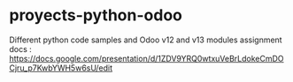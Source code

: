 # proyects-python-odoo
Different python code samples and Odoo v12 and v13 modules 
assignment docs : https://docs.google.com/presentation/d/1ZDV9YRQ0wtxuVeBrLdokeCmDOCjru_p7KwbYWH5w6sU/edit
